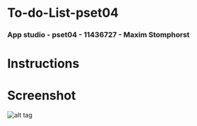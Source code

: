 # To-do-List-pset04
### App studio - pset04 - 11436727 - Maxim Stomphorst

# Instructions


# Screenshot
![alt tag]()
